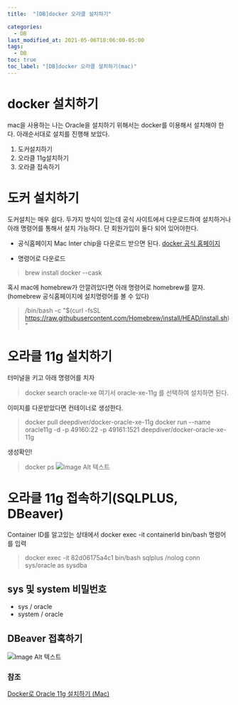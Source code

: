 ```yaml
---
title:  "[DB]docker 오라클 설치하기"

categories:
  - DB
last_modified_at: 2021-05-06T18:06:00-05:00
tags:
  - DB
toc: true
toc_label: "[DB]docker 오라클 설치하기(mac)"
---
```


# docker 설치하기
mac을 사용하는 나는 Oracle을 설치하기 위해서는 docker를 이용해서 설치해야 한다. 
아래순서대로 설치를 진행해 보았다.

1. 도커설치하기
2. 오라클 11g설치하기 
3. 오라클 접속하기

# 도커 설치하기
도커설치는 매우 쉽다.
두가지 방식이 있는데 공식 사이트에서 다운로드하여 설치하거나 아래 명령어를 통해서 설치 가능하다.
단 회원가입이 둘다 되어 있어야한다. 

- 공식홈페이지
Mac Inter chip을 다운로드 받으면 된다.
[docker 공식 홈페이지](https://www.docker.com/get-started)

- 명령어로 다운로드
> brew install docker --cask

혹시 mac에 homebrew가 안깔려있다면 아래 명령어로 homebrew를 깔자. (homebrew 공식홈페이지에 설치명령어를 볼 수 있다)
> /bin/bash -c "$(curl -fsSL https://raw.githubusercontent.com/Homebrew/install/HEAD/install.sh)"

# 오라클 11g 설치하기
터미널을 키고 아래 명령어를 치자
> docker search oracle-xe
여기서 oracle-xe-11g 를 선택하여 설치하면 된다.

이미지를 다운받았다면 컨테이너로 생성한다.
> docker pull deepdiver/docker-oracle-xe-11g
> docker run --name oracle11g -d -p 49160:22 -p 49161:1521 deepdiver/docker-oracle-xe-11g

생성확인!
> docker ps
![Image Alt 텍스트](/assets/img/db/docker.png)  

# 오라클 11g 접속하기(SQLPLUS, DBeaver)
Container ID를 알고있는 상태에서 docker exec -it containerId bin/bash 명령어를 입력 
> docker exec -it 82d06175a4c1 bin/bash
> sqlplus /nolog
> conn sys/oracle as sysdba

## sys 및 system 비밀번호
- sys / oracle
- system / oracle

## DBeaver 접혹하기
![Image Alt 텍스트](/assets/img/db/dbeaver.png)  

### 참조
[Docker로 Oracle 11g 설치하기 (Mac)](https://nashu.dev/posts/install-oracle)



